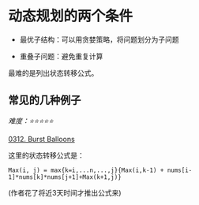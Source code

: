 # 动态规划的两个条件

- 最优子结构：可以用贪婪策略，将问题划分为子问题

- 重叠子问题：避免重复计算

最难的是列出状态转移公式。

## 常见的几种例子

*难度：⭐️⭐️⭐️⭐️⭐️*

[0312. Burst Balloons](../0312.ts)

这里的状态转移公式是：
```
Max(i, j) = max{k=i,...n,...,j}{Max(i,k-1) + nums[i-1]*nums[k]*nums[j+1]+Max(k+1,j)}
```
(作者花了将近3天时间才推出公式来)